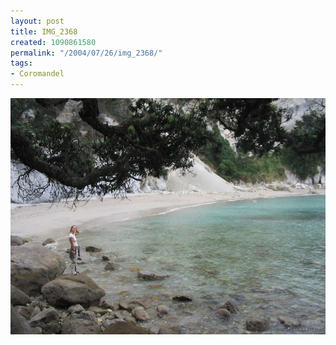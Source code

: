```yaml
---
layout: post
title: IMG_2368
created: 1090861580
permalink: "/2004/07/26/img_2368/"
tags:
- Coromandel
---
```


<img src="/image/images/img_2368-794.jpg"/>

